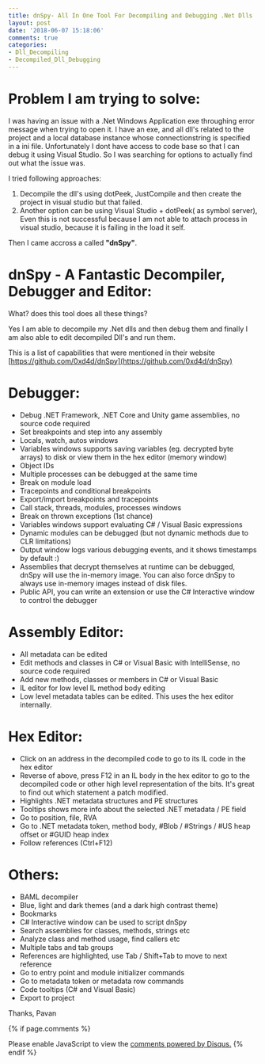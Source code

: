 ```yaml
---
title: dnSpy- All In One Tool For Decompiling and Debugging .Net Dlls
layout: post
date: '2018-06-07 15:18:06'
comments: true
categories:
- Dll_Decompiling
- Decompiled_Dll_Debugging
---
```


# **Problem I am trying to solve**: 
I was having an issue with a .Net Windows Application exe throughing error message when trying to open it. I have an exe, and all dll's related to the project and a local database instance whose connectionstring is specified in a ini file. Unfortunately I dont have access to code base so that I can debug it using Visual Studio.
So I was searching for options to actually find out what the issue was.

I tried following approaches:
1. Decompile the dll's using dotPeek, JustCompile  and then create the project in visual studio but that failed.
2. Another option can be using Visual Studio + dotPeek( as symbol server), Even this is not successful because I am not able to attach process in visual studio, because it is failing in the load it self.

Then I came accross a called **"dnSpy"**.

# **dnSpy - A Fantastic Decompiler, Debugger and Editor**: 
What? does this tool does all these things?

Yes I am able to decompile my .Net dlls and then debug them and finally I am also able to edit decompiled Dll's and run them. 

This is a list of capabilities that were mentioned in their website [https://github.com/0xd4d/dnSpy](https://github.com/0xd4d/dnSpy)

# **Debugger**: 
* Debug .NET Framework, .NET Core and Unity game assemblies, no source code required
* Set breakpoints and step into any assembly
* Locals, watch, autos windows
* Variables windows supports saving variables (eg. decrypted byte arrays) to disk or view them in the hex editor (memory window)
* Object IDs
* Multiple processes can be debugged at the same time
* Break on module load
* Tracepoints and conditional breakpoints
* Export/import breakpoints and tracepoints
* Call stack, threads, modules, processes windows
* Break on thrown exceptions (1st chance)
* Variables windows support evaluating C# / Visual Basic expressions
* Dynamic modules can be debugged (but not dynamic methods due to CLR limitations)
* Output window logs various debugging events, and it shows timestamps by default :)
* Assemblies that decrypt themselves at runtime can be debugged, dnSpy will use the in-memory image. You can also force dnSpy to always use in-memory images instead of disk files.
* Public API, you can write an extension or use the C# Interactive window to control the debugger

# **Assembly Editor**: 
* All metadata can be edited
* Edit methods and classes in C# or Visual Basic with IntelliSense, no source code required
* Add new methods, classes or members in C# or Visual Basic
* IL editor for low level IL method body editing
* Low level metadata tables can be edited. This uses the hex editor internally.

# **Hex Editor**: 
* Click on an address in the decompiled code to go to its IL code in the hex editor
* Reverse of above, press F12 in an IL body in the hex editor to go to the decompiled code or other high level representation of the bits. It's great to find out which statement a patch modified.
* Highlights .NET metadata structures and PE structures
* Tooltips shows more info about the selected .NET metadata / PE field
* Go to position, file, RVA
* Go to .NET metadata token, method body, #Blob / #Strings / #US heap offset or #GUID heap index
* Follow references (Ctrl+F12)

# **Others**: 
* BAML decompiler
* Blue, light and dark themes (and a dark high contrast theme)
* Bookmarks
* C# Interactive window can be used to script dnSpy
* Search assemblies for classes, methods, strings etc
* Analyze class and method usage, find callers etc
* Multiple tabs and tab groups
* References are highlighted, use Tab / Shift+Tab to move to next reference
* Go to entry point and module initializer commands
* Go to metadata token or metadata row commands
* Code tooltips (C# and Visual Basic)
* Export to project

Thanks,
Pavan


{% if page.comments %}
<div id="disqus_thread"></div>
<script>

/**
*  RECOMMENDED CONFIGURATION VARIABLES: EDIT AND UNCOMMENT THE SECTION BELOW TO INSERT DYNAMIC VALUES FROM YOUR PLATFORM OR CMS.
*  LEARN WHY DEFINING THESE VARIABLES IS IMPORTANT: https://disqus.com/admin/universalcode/#configuration-variables*/

var disqus_config = function () {
this.page.identifier = 07062018318; // Replace PAGE_IDENTIFIER with your page's unique identifier variable
};

(function() { // DON'T EDIT BELOW THIS LINE
var d = document, s = d.createElement('script');
s.src = 'https://xyzcoder1.disqus.com/embed.js';
s.setAttribute('data-timestamp', +new Date());
(d.head || d.body).appendChild(s);
})();
</script>
<noscript>Please enable JavaScript to view the <a href="https://disqus.com/?ref_noscript">comments powered by Disqus.</a></noscript>
{% endif %}